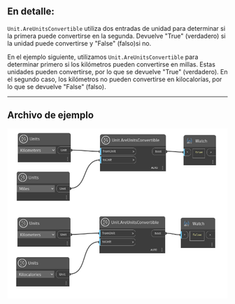 ## En detalle:
`Unit.AreUnitsConvertible` utiliza dos entradas de unidad para determinar si la primera puede convertirse en la segunda. Devuelve "True" (verdadero) si la unidad puede convertirse y "False" (falso)si no.

En el ejemplo siguiente, utilizamos `Unit.AreUnitsConvertible` para determinar primero si los kilómetros pueden convertirse en millas. Estas unidades pueden convertirse, por lo que se devuelve "True" (verdadero). En el segundo caso, los kilómetros no pueden convertirse en kilocalorías, por lo que se devuelve "False" (falso).
___
## Archivo de ejemplo

![Unit.AreUnitsConvertible](./DynamoUnits.Unit.AreUnitsConvertible_img.jpg)

